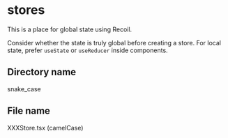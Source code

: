 # stores

This is a place for global state using Recoil.

Consider whether the state is truly global before creating a store.
For local state, prefer `useState` or `useReducer` inside components.

## Directory name

snake_case

## File name

XXXStore.tsx (camelCase)
